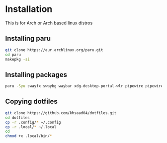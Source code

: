 # Installation 

This is for Arch or Arch based linux distros

## Installing paru
```sh
git clone https://aur.archlinux.org/paru.git
cd paru
makepkg -si
```

## Installing packages
```sh
paru -Syu swayfx swaybg waybar xdg-desktop-portal-wlr pipewire pipewire-pulse pipewire-jack wireplumber qt5-wayland qt6-wayland fish kitty starship neovim wofi dunst libnotify pamixer neofetch ttf-firacode-nerd --needed
```

## Copying dotfiles
```sh
git clone https://github.com/khsaad04/dotfiles.git
cd dotfiles
cp -r .config/* ~/.config
cp -r .local/* ~/.local
cd 
chmod +x .local/bin/*
```
